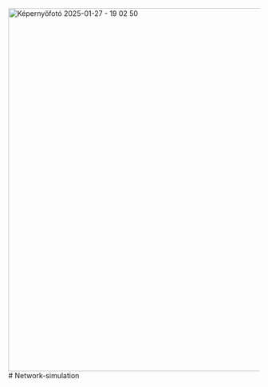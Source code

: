 <img width="728" alt="Képernyőfotó 2025-01-27 - 19 02 50" src="https://github.com/user-attachments/assets/9b40a979-7617-4340-ae47-e915a393aebc" />
# Network-simulation

